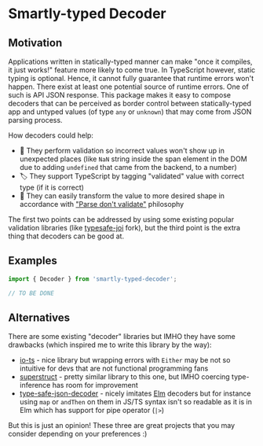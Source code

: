 # Smartly-typed Decoder

## Motivation

Applications written in statically-typed manner can make "once it compiles, it just works!" feature more likely to come true.
In TypeScript however, static typing is optional. Hence, it cannot fully guarantee that runtime errors won't happen.
There exist at least one potential source of runtime errors. One of such is API JSON response. This
package makes it easy to compose decoders that can be perceived as border control between statically-typed app and
untyped values (of type `any` or `unknown`) that may come from JSON parsing process.

How decoders could help:

* 🛂 They perform validation so incorrect values won't show up in unexpected places (like `NaN` string inside the span element in the DOM due to adding `undefined` that came from the backend, to a number)
* 🏷️ They support TypeScript by tagging "validated" value with correct type (if it is correct)
* 🔁 They can easily transform the value to more desired shape in accordance with ["Parse don't validate"](https://lexi-lambda.github.io/blog/2019/11/05/parse-don-t-validate/) philosophy

The first two points can be addressed by using some existing popular validation libraries (like [typesafe-joi](https://github.com/hjkcai/typesafe-joi) fork), but the third point
is the extra thing that decoders can be good at.

## Examples



```typescript
import { Decoder } from 'smartly-typed-decoder';

// TO BE DONE

```

## Alternatives

There are some existing "decoder" libraries but IMHO they have some drawbacks (which inspired me to write this library by the way):

* [io-ts](https://github.com/gcanti/io-ts) - nice library but wrapping errors with `Either` may be not so intuitive for devs that are not functional programming fans
* [superstruct](https://github.com/ianstormtaylor/superstruct) - pretty similar library to this one, but IMHO coercing type-inference has room for improvement
* [type-safe-json-decoder](https://github.com/ooesili/type-safe-json-decoder) - nicely imitates [Elm](https://elm-lang.org) decoders but for instance using `map` or `andThen` on them in JS/TS syntax isn't so readable as it is in Elm which has support for pipe operator (`|>`)

But this is just an opinion! These three are great projects that you may consider depending on your preferences :)
